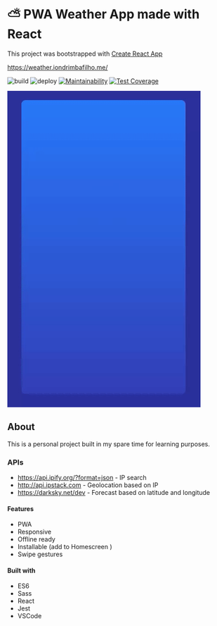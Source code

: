# ⛅️ PWA Weather App made with React

This project was bootstrapped with [Create React App](https://github.com/facebookincubator/create-react-app)

<https://weather.iondrimbafilho.me/>

![build](https://github.com/iondrimba/react-weather-app/workflows/build/badge.svg?branch=master)
![deploy](https://github.com/iondrimba/react-weather-app/workflows/build/badge.svg?branch=master)
[![Maintainability](https://api.codeclimate.com/v1/badges/8cd55ce66e034c44f03a/maintainability)](https://codeclimate.com/github/iondrimba/react-weather-app/maintainability) [![Test Coverage](https://api.codeclimate.com/v1/badges/8cd55ce66e034c44f03a/test_coverage)](https://codeclimate.com/github/iondrimba/react-weather-app/test_coverage)

![Demo](https://raw.githubusercontent.com/iondrimba/images/master/weather.gif?raw=true)

## About

This is a personal project built in my spare time for learning purposes.

### APIs

* <https://api.ipify.org/?format=json> - IP search
* <http://api.ipstack.com> - Geolocation based on IP
* <https://darksky.net/dev> - Forecast based on latitude and longitude

#### Features

* PWA
* Responsive
* Offline ready
* Installable (add to Homescreen )
* Swipe gestures

#### Built with

* ES6
* Sass
* React
* Jest
* VSCode
